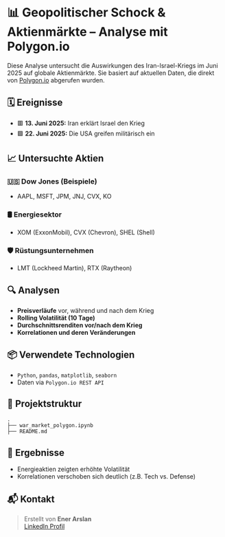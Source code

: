 
# 📊 Geopolitischer Schock & Aktienmärkte – Analyse mit Polygon.io

Diese Analyse untersucht die Auswirkungen des Iran-Israel-Kriegs im Juni 2025 auf globale Aktienmärkte. Sie basiert auf aktuellen Daten, die direkt von [Polygon.io](https://polygon.io/) abgerufen wurden.

## 🗓 Ereignisse
- 🟥 **13. Juni 2025:** Iran erklärt Israel den Krieg
- 🟪 **22. Juni 2025:** Die USA greifen militärisch ein

## 📈 Untersuchte Aktien

### 🇺🇸 Dow Jones (Beispiele)
- AAPL, MSFT, JPM, JNJ, CVX, KO

### 🛢 Energiesektor
- XOM (ExxonMobil), CVX (Chevron), SHEL (Shell)

### 🛡 Rüstungsunternehmen
- LMT (Lockheed Martin), RTX (Raytheon)

## 🔍 Analysen

- **Preisverläufe** vor, während und nach dem Krieg
- **Rolling Volatilität (10 Tage)**
- **Durchschnittsrenditen vor/nach dem Krieg**
- **Korrelationen und deren Veränderungen**

## 📦 Verwendete Technologien

- `Python`, `pandas`, `matplotlib`, `seaborn`
- Daten via `Polygon.io REST API`

## 📁 Projektstruktur

```
.
├── war_market_polygon.ipynb   
├── README.md                  
```

## 📌 Ergebnisse

- Energieaktien zeigten erhöhte Volatilität
- Korrelationen verschoben sich deutlich (z.B. Tech vs. Defense)

## 📬 Kontakt

> Erstellt von **Ener Arslan**  
> [LinkedIn Profil](https://www.linkedin.com/in/ener-arslan-129042202/)

